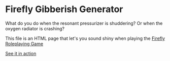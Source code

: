 # Firefly Gibberish Generator

What do you do when the resonant pressurizer is shuddering? Or when the oxygen radiator is crashing?

This file is an HTML page that let's you sound shiny when playing the [Firefly Roleplaying Game](http://www.drivethrurpg.com/product/128012/Firefly-RolePlaying-Game-Corebook?affiliate_id=144937)

[See it in action](http://amazingrando.github.io/firefly-gibberish/)
